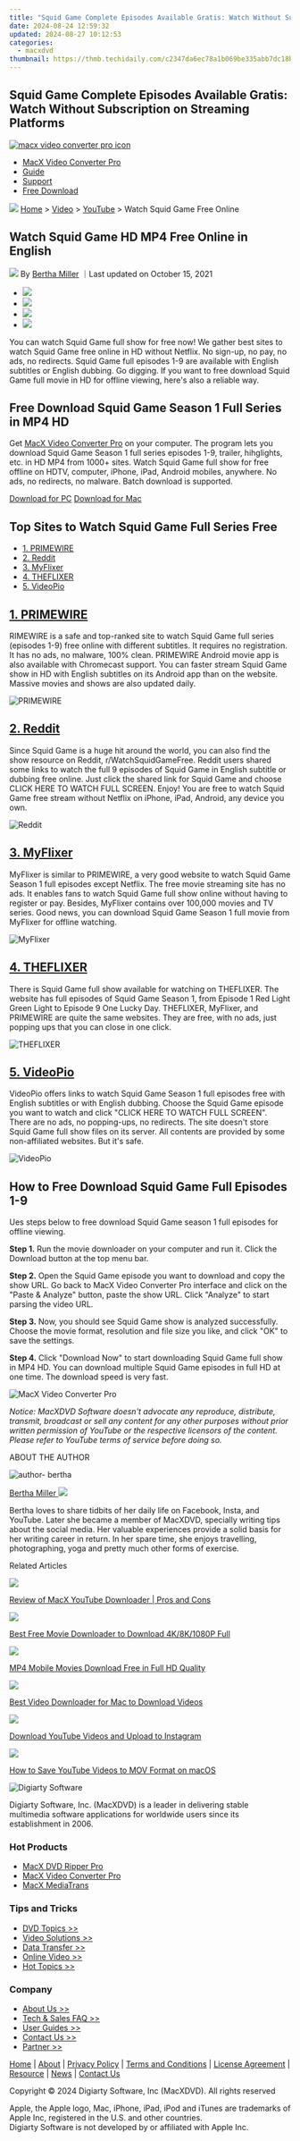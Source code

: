 ```yaml
---
title: "Squid Game Complete Episodes Available Gratis: Watch Without Subscription on Streaming Platforms"
date: 2024-08-24 12:59:32
updated: 2024-08-27 10:12:53
categories:
  - macxdvd
thumbnail: https://thmb.techidaily.com/c2347da6ec78a1b069be335abb7dc18b2b1262d176e6b4d47161337afbbb6cd1.jpeg
---
```


## Squid Game Complete Episodes Available Gratis: Watch Without Subscription on Streaming Platforms

[![macx video converter pro icon](https://www.macxdvd.com/online-video/../image-style/new-seo/icon11.png)](https://tools.techidaily.com/macxdvd/products/)

* [MacX Video Converter Pro](https://tools.techidaily.com/macxdvd/products/)
* [Guide](https://tools.techidaily.com/macxdvd/products/)
* [Support](https://tools.techidaily.com/macxdvd/products/)
* [Free Download](https://tools.techidaily.com/macxdvd/products/)



![](https://www.macxdvd.com/online-video/../image-style/new-seo/icon7.png) [Home](https://tools.techidaily.com/macxdvd/products/) \> [Video](https://tools.techidaily.com/macxdvd/products/) \> [YouTube](https://tools.techidaily.com/macxdvd/products/) \> Watch Squid Game Free Online

## Watch Squid Game HD MP4 Free Online in English



![](https://www.macxdvd.com/online-video/../image-style/new-seo/icon6.png) By [Bertha Miller](https://tools.techidaily.com/macxdvd/products/) ｜Last updated on October 15, 2021

* [![](https://www.macxdvd.com/online-video/../image-style/new-seo/share-fa.jpg)](https://www.facebook.com/sharer/sharer.php?u=https://www.macxdvd.com/online-video/watch-squid-game-full-stream-free-online.htm)
* [![](https://www.macxdvd.com/online-video/../image-style/new-seo/share-tw.jpg)](https://twitter.com/intent/tweet?url=https://www.macxdvd.com/online-video/watch-squid-game-full-stream-free-online.htm&text=)
* [![](https://www.macxdvd.com/online-video/../image-style/new-seo/share-email.jpg)](https://www.macxdvd.com/online-video/mailto:info@example.com?&subject=&body=https://www.macxdvd.com/online-video/watch-squid-game-full-stream-free-online.htm)
* [![](https://www.macxdvd.com/online-video/../image-style/new-seo/share-in.jpg)](https://www.linkedin.com/shareArticle?mini=true&url=https://www.macxdvd.com/online-video/watch-squid-game-full-stream-free-online.htm&title=&summary=&source=)

You can watch Squid Game full show for free now! We gather best sites to watch Squid Game free online in HD without Netflix. No sign-up, no pay, no ads, no redirects. Squid Game full episodes 1-9 are available with English subtitles or English dubbing. Go digging. If you want to free download Squid Game full movie in HD for offline viewing, here's also a reliable way.

## Free Download Squid Game Season 1 Full Series in MP4 HD

Get [MacX Video Converter Pro](https://tools.techidaily.com/macxdvd/products/) on your computer. The program lets you download Squid Game Season 1 full series episodes 1-9, trailer, hihglights, etc. in HD MP4 from 1000+ sites. Watch Squid Game full show for free offline on HDTV, computer, iPhone, iPad, Android mobiles, anywhere. No ads, no redirects, no malware. Batch download is supported. 

[Download for PC](https://tools.techidaily.com/macxdvd/products/) [Download for Mac](https://tools.techidaily.com/macxdvd/products/) 

## Top Sites to Watch Squid Game Full Series Free

* [1\. PRIMEWIRE](https://tools.techidaily.com/macxdvd/products/)
* [2\. Reddit](https://tools.techidaily.com/macxdvd/products/)
* [3\. MyFlixer](https://tools.techidaily.com/macxdvd/products/)
* [4\. THEFLIXER](https://tools.techidaily.com/macxdvd/products/)
* [5\. VideoPio](https://tools.techidaily.com/macxdvd/products/)

## [1\. PRIMEWIRE](https://primewire.mx/watch-tv/watch-squid-game-online-72172.4649419)

RIMEWIRE is a safe and top-ranked site to watch Squid Game full series (episodes 1-9) free online with different subtitles. It requires no registration. It has no ads, no malware, 100% clean. PRIMEWIRE Android movie app is also available with Chromecast support. You can faster stream Squid Game show in HD with English subtitles on its Android app than on the website. Massive movies and shows are also updated daily. 

![PRIMEWIRE](https://www.macxdvd.com/online-video/../online-video/images/article-image/sites-to-watch-squid-game-1.jpg)

## [2\. Reddit](https://www.reddit.com/r/WatchSquidGameFree/comments/q5jbkg/watch%5Fsquid%5Fgame%5Fonline%5Ffree/)

Since Squid Game is a huge hit around the world, you can also find the show resource on Reddit, r/WatchSquidGameFree. Reddit users shared some links to watch the full 9 episodes of Squid Game in English subtitle or dubbing free online. Just click the shared link for Squid Game and choose CLICK HERE TO WATCH FULL SCREEN. Enjoy! You are free to watch Squid Game free stream without Netflix on iPhone, iPad, Android, any device you own. 

![Reddit](https://www.macxdvd.com/online-video/../online-video/images/article-image/sites-to-watch-squid-game-2.jpg)

## [3\. MyFlixer](https://myflixer.pw/tv/squid-game-72172)

MyFlixer is similar to PRIMEWIRE, a very good website to watch Squid Game Season 1 full episodes except Netflix. The free movie streaming site has no ads. It enables fans to watch Squid Game full show online without having to register or pay. Besides, MyFlixer contains over 100,000 movies and TV series. Good news, you can download Squid Game Season 1 full movie from MyFlixer for offline watching.

![MyFlixer](https://www.macxdvd.com/online-video/../online-video/images/article-image/sites-to-watch-squid-game-3.jpg)

## [4\. THEFLIXER](https://theflixer.tv/tv/watch-squid-game-full-72172)

There is Squid Game full show available for watching on THEFLIXER. The website has full episodes of Squid Game Season 1, from Episode 1 Red Light Green Light to Episode 9 One Lucky Day. THEFLIXER, MyFlixer, and PRIMEWIRE are quite the same websites. They are free, with no ads, just popping ups that you can close in one click. 

![THEFLIXER](https://www.macxdvd.com/online-video/../online-video/images/article-image/sites-to-watch-squid-game-4.jpg)

## [5\. VideoPio](https://www.videopio.com/squid-game)

VideoPio offers links to watch Squid Game Season 1 full episodes free with English subtitles or with English dubbing. Choose the Squid Game episode you want to watch and click "CLICK HERE TO WATCH FULL SCREEN". There are no ads, no popping-ups, no redirects. The site doesn't store Squid Game full show files on its server. All contents are provided by some non-affiliated websites. But it's safe. 

![VideoPio](https://www.macxdvd.com/online-video/../online-video/images/article-image/sites-to-watch-squid-game-5.jpg)

## How to Free Download Squid Game Full Episodes 1-9

Ues steps below to free download Squid Game season 1 full episodes for offline viewing. 

**Step 1.** Run the movie downloader on your computer and run it. Click the Download button at the top menu bar.

**Step 2.** Open the Squid Game episode you want to download and copy the show URL. Go back to MacX Video Converter Pro interface and click on the "Paste & Analyze" button, paste the show URL. Click "Analyze" to start parsing the video URL.

**Step 3.** Now, you should see Squid Game show is analyzed successfully. Choose the movie format, resolution and file size you like, and click "OK" to save the settings.

**Step 4.** Click "Download Now" to start downloading Squid Game full show in MP4 HD. You can download multiple Squid Game episodes in full HD at one time. The download speed is very fast.

![MacX Video Converter Pro](https://www.macxdvd.com/online-video/../mac-dvd-video-converter-how-to/article-image/download-hollywood-movie.jpg)

_Notice: MacXDVD Software doesn't advocate any reproduce, distribute, transmit, broadcast or sell any content for any other purposes without prior written permission of YouTube or the respective licensors of the content. Please refer to YouTube terms of service before doing so._ 

ABOUT THE AUTHOR

![author- bertha](https://www.macxdvd.com/online-video/../image-style/new-seo/bertha.png) 

[Bertha Miller ![](https://www.macxdvd.com/online-video/../image-style/new-seo/share-in1.jpg)](https://www.linkedin.com/in/bertha-miller-7a324990/) 

Bertha loves to share tidbits of her daily life on Facebook, Insta, and YouTube. Later she became a member of MacXDVD, specially writing tips about the social media. Her valuable experiences provide a solid basis for her writing career in return. In her spare time, she enjoys travelling, photographing, yoga and pretty much other forms of exercise.



Related Articles

![](https://www.macxdvd.com/online-video/../image-style/new-seo/pic7.jpg)

[Review of MacX YouTube Downloader | Pros and Cons](https://tools.techidaily.com/macxdvd/products/) 

![](https://www.macxdvd.com/online-video/../image-style/new-seo/pic6.jpg)

[Best Free Movie Downloader to Download 4K/8K/1080P Full](https://tools.techidaily.com/macxdvd/products/) 

![](https://www.macxdvd.com/online-video/../image-style/new-seo/pic5.jpg)

[MP4 Mobile Movies Download Free in Full HD Quality](https://tools.techidaily.com/macxdvd/products/) 

![](https://www.macxdvd.com/online-video/../image-style/new-seo/pic4.jpg)

[Best Video Downloader for Mac to Download Videos](https://tools.techidaily.com/macxdvd/products/) 

![](https://www.macxdvd.com/online-video/../image-style/new-seo/pic3.jpg)

[Download YouTube Videos and Upload to Instagram](https://tools.techidaily.com/macxdvd/products/) 

![](https://www.macxdvd.com/online-video/../image-style/new-seo/pic2.jpg)

[How to Save YouTube Videos to MOV Format on macOS](https://tools.techidaily.com/macxdvd/products/) 



![Digiarty Software](https://www.macxdvd.com/online-video/../icon/logo.png) 

Digiarty Software, Inc. (MacXDVD) is a leader in delivering stable multimedia software applications for worldwide users since its establishment in 2006.

### Hot Products

* [MacX DVD Ripper Pro](https://tools.techidaily.com/macxdvd/products/)
* [MacX Video Converter Pro](https://tools.techidaily.com/macxdvd/products/)
* [MacX MediaTrans](https://tools.techidaily.com/macxdvd/products/)

### Tips and Tricks

* [DVD Topics >>](https://tools.techidaily.com/macxdvd/products/)
* [Video Solutions >>](https://tools.techidaily.com/macxdvd/products/)
* [Data Transfer >>](https://tools.techidaily.com/macxdvd/products/)
* [Online Video >>](https://tools.techidaily.com/macxdvd/products/)
* [Hot Topics >>](https://tools.techidaily.com/macxdvd/products/)

### Company

* [About Us >>](https://tools.techidaily.com/macxdvd/products/)
* [Tech & Sales FAQ >>](https://tools.techidaily.com/macxdvd/products/)
* [User Guides >>](https://tools.techidaily.com/macxdvd/products/)
* [Contact Us >>](https://tools.techidaily.com/macxdvd/products/)
* [Partner >>](https://tools.techidaily.com/macxdvd/products/)



[Home](https://tools.techidaily.com/macxdvd/products/) | [About](https://tools.techidaily.com/macxdvd/products/) | [Privacy Policy](https://tools.techidaily.com/macxdvd/products/) | [Terms and Conditions](https://tools.techidaily.com/macxdvd/products/) | [License Agreement](https://tools.techidaily.com/macxdvd/products/) | [Resource](https://tools.techidaily.com/macxdvd/products/) | [News](https://tools.techidaily.com/macxdvd/products/) | [Contact Us](https://tools.techidaily.com/macxdvd/products/)

Copyright © 2024 Digiarty Software, Inc (MacXDVD). All rights reserved

Apple, the Apple logo, Mac, iPhone, iPad, iPod and iTunes are trademarks of Apple Inc, registered in the U.S. and other countries.  
Digiarty Software is not developed by or affiliated with Apple Inc.

<ins class="adsbygoogle"
     style="display:block"
     data-ad-format="autorelaxed"
     data-ad-client="ca-pub-7571918770474297"
     data-ad-slot="1223367746"></ins>



<ins class="adsbygoogle"
     style="display:block"
     data-ad-client="ca-pub-7571918770474297"
     data-ad-slot="8358498916"
     data-ad-format="auto"
     data-full-width-responsive="true"></ins>
